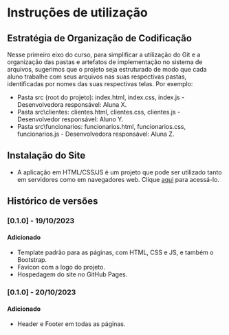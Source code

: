 # Instruções de utilização

## Estratégia de Organização de Codificação 

Nesse primeiro eixo do curso, para simplificar a utilização do Git e a organização das pastas e artefatos de implementação no sistema de arquivos, sugerimos que o projeto seja estruturado de modo que cada aluno trabalhe com seus arquivos nas suas respectivas pastas, identificadas por nomes das suas respectivas telas. Por exemplo:
- Pasta src (root do projeto): index.html, index.css, index.js - Desenvolvedora responsável: Aluna X.
- Pasta src\clientes: clientes.html, clientes.css, clientes.js - Desenvolvedor responsável: Aluno Y.
- Pasta src\funcionarios: funcionarios.html, funcionarios.css, funcionarios.js  - Desenvolvedora responsável: Aluna Z.

## Instalação do Site

* A aplicação em HTML/CSS/JS é um projeto que pode ser utilizado tanto em servidores como em navegadores web. Clique [aqui](https://icei-puc-minas-pmv-ads.github.io/pmv-ads-2023-2-e1-proj-web-t9-saudavelmente/codigo-fonte/paginas/pagina-inicial/) para acessá-lo.

## Histórico de versões

### [0.1.0] - 19/10/2023
#### Adicionado
- Template padrão para as páginas, com HTML, CSS e JS, e também o Bootstrap.
- Favicon com a logo do projeto.
- Hospedagem do site no GitHub Pages.

### [0.1.0] - 20/10/2023
#### Adicionado
- Header e Footer em todas as páginas.
